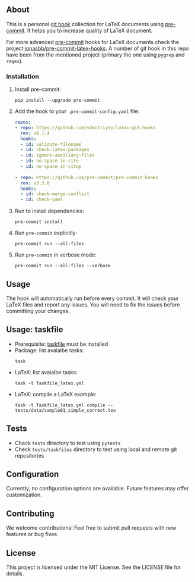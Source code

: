 ## About

This is a personal [git hook](https://git-scm.com/book/en/v2/Customizing-Git-Git-Hooks) collection for LaTeX documents using [pre-commit](https://github.com/pre-commit/pre-commit). It helps you to increase quality of LaTeX document. 

For more advanced [pre-commit](https://github.com/pre-commit/pre-commit) hooks for LaTeX documents check the project [jonasbb/pre-commit-latex-hooks](https://github.com/jonasbb/pre-commit-latex-hooks). A number of git hook in this repo have been from the mentioned project (primary the one using `pygrep` and `regex`).

### Installation

1. Install pre-commit:
    ```
    pip install --upgrade pre-commit
    ```
1. Add the hook to your `.pre-commit-config.yaml` file:
    ```yaml
    repos:
    - repo: https://github.com/vdmitriyev/latex-git-hooks
      rev: v0.1.4
      hooks:
      - id: validate-filename
      - id: check-latex-packages
      - id: ignore-auxiliary-files
      - id: no-space-in-cite
      - id: no-space-in-citep
        
    - repo: https://github.com/pre-commit/pre-commit-hooks
      rev: v3.3.0
      hooks:
      - id: check-merge-conflict
      - id: check-yaml
    ```
1. Run to install dependencies:
    ```
    pre-commit install 
    ```
1. Run `pre-commit` explicitly:
    ```
    pre-commit run --all-files
    ```
1. Run `pre-commit` in verbose mode:
    ```
    pre-commit run --all-files --verbose
    ```

## Usage

The hook will automatically run before every commit. It will check your LaTeX files and report any issues. You will need to fix the issues before committing your changes.

## Usage: taskfile

* Prerequisite: [taskfile](https://taskfile.dev/installation/) must be installed
* Package: list avaialbe tasks:
	```
	task 
	```
* LaTeX: list avaialbe tasks:
	```
	task -t Taskfile_latex.yml
	```
* LaTeX: compile a LaTeX example:
	```
	task -t Taskfile_latex.yml compile -- tests/data/sample01_simple_correct.tex
	```
	
## Tests

* Check `tests` directory to test using `pytests`
* Check `tests/taskfiles` directory to test using local and remote git repositories

## Configuration

Currently, no configuration options are available.  Future features may offer customization.

## Contributing

We welcome contributions! Feel free to submit pull requests with new features or bug fixes.

## License

This project is licensed under the MIT License. See the LICENSE file for details.